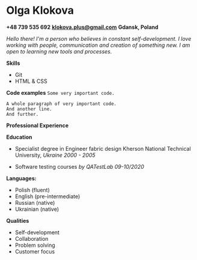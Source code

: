 # Olga Klokova
**+48 739 535 692**
**klokova.plus@gmail.com**
**Gdansk, Poland**

*Hello there! I'm a person who believes in constant self-development. 
I love working with people, communication and creation of something new. 
I am open to learning new tools and processes.*

**Skills**
- Git 
- HTML & CSS

**Code examples**
`Some very important code.`
```
A whole paragraph of very important code.
And another line.
And further.
```
**Professional Experience**

**Education**

- Specialist degree 
in Engineer fabric design
Kherson National Technical
University, *Ukraine 2000 - 2005*

- Software testing courses 
*by QATestLab 09-10/2020*

**Languages:**
- Polish (fluent)
- English (pre-intermediate)
- Russian (native)
- Ukrainian (native)

**Qualities**
- Self-development
- Collaboration
- Problem solving
- Customer focus